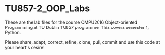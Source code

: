 # TU857-2_OOP_Labs
These are the lab files for the course CMPU2016 Object-oriented Programming at TU Dublin TU857 programme. This covers semester 1, Python.

Please share, adapt, correct, refine, clone, pull, commit and use this code at your heart's desire!
